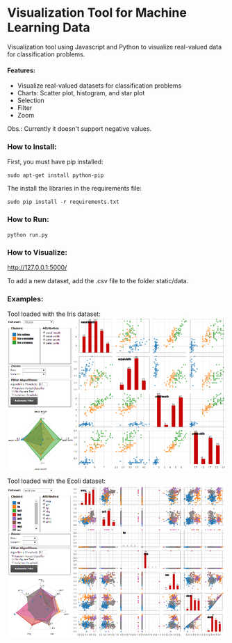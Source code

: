 # Visualization Tool for Machine Learning Data

Visualization tool using Javascript and Python to visualize real-valued data for classification problems.

#### Features:
- Visualize real-valued datasets for classification problems
- Charts: Scatter plot, histogram, and star plot
- Selection
- Filter
- Zoom 

Obs.: Currently it doesn't support negative values.

### How to Install:

First, you must have pip installed:
```
sudo apt-get install python-pip
```

The install the libraries in the requirements file:
```
sudo pip install -r requirements.txt
```

### How to Run:
```
python run.py
```
### How to Visualize:
http://127.0.0.1:5000/

To add a new dataset, add the .csv file to the folder static/data.

### Examples:

Tool loaded with the Iris dataset:
![alt tag](https://github.com/jpbonson/VisualizationToolForMLData/blob/master/docs/latex/images/overview2.png)

Tool loaded with the Ecoli dataset:
![alt tag](https://github.com/jpbonson/VisualizationToolForMLData/blob/master/docs/latex/images/overview.png)
